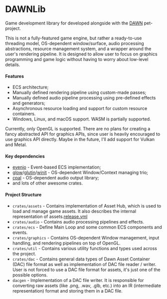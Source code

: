 # DAWNLib

Game development library for developed alongside with
the [DAWN](https://github.com/Coestaris/dawn) pet-project.

This is not a fully-featured game engine, but rather a ready-to-use threading 
model, OS-dependent window/surface, audio processing abstractions,
resource management system, and a wrapper around the user's rendering pipeline.
It is designed to allow user to focus on graphics programming and game logic
without having to worry about low-level details.

#### Features

- ECS architecture;
- Manually defined rendering pipeline using custom-made passes;
- Manually defined audio pipeline processing using pre-defined effects and generators;
- Asynchronous resource loading and support for custom resource containers.
- Windows, Linux, and macOS support. WASM is partially supported.

Currently, only OpenGL is supported. There are no plans for creating a fancy
abstracted API for graphics APIs, since user is heavily encouraged to
use graphics API directly. Maybe in the future, I'll add support for Vulkan and Metal.

#### Key dependencies
- [evenio](https://crates.io/crates/evenio) - Event-based ECS implementation;
- [glow](https://crates.io/crates/glow)/[glutin](https://crates.io/crates/glutin)/[winit](https://crates.io/crates/winit) - OS-dependent Window/Context managing trio;
- [cpal](https://crates.io/crates/cpal) - OS-dependent audio output library; 
- and lots of other awesome crates.

#### Project Structure

- `crates/assets` - Contains implementation of Asset Hub, which is used to load and
  manage game assets. It also describes the internal representation of assets.[release.yml](../.github/workflows/release.yml)
- `crates/audio` - Contains audio processing pipelines and effects.
- `crates/ecs` - Define Main Loop and some common ECS components and events.
- `crates/graphics` - Contains OS-dependent Window management, input handling, and
  rendering pipelines on top of OpenGL.
- `crates/util` - Contains various utility functions and types used across the project.
- `crates/dac` - Contains general data types of Dawn Asset Container (DAC) file format 
  as well as implementation of DAC file reader / writer.
  User is not forced to use a DAC file format for assets, it's just one of the 
  possible options.
- `dacgen` - Implementation of a DAC file writer. It is responsible for converting 
  raw assets (like .png, .wav, .glb, etc.) into an IR (intermediate representation)
  format and storing them in a DAC file.
